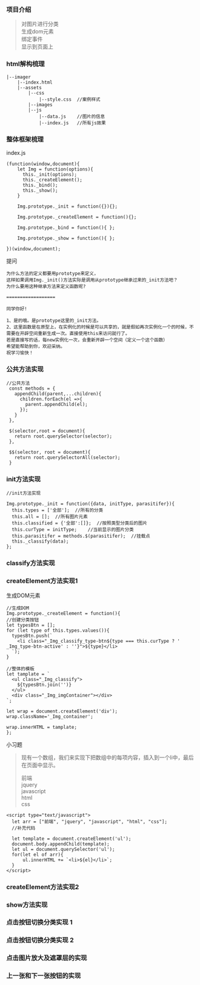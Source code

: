 ### 项目介绍

> 对图片进行分类   
> 生成dom元素   
> 绑定事件    
> 显示到页面上     


### html解构梳理
```
|--imager
    |--index.html
    |--assets
        |--css
            |--style.css  //案例样式
        |--images
        |--js
            |--data.js    //图片的信息
            |--index.js   //所有js效果

```
### 整体框架梳理

index.js
```
(function(window,document){
    let Img = function(options){
      this._init(options);
      this._createElement();
      this._bind();
      this._show();
    }

    Img.prototype._init = function({}){};

    Img.prototype._createElement = function(){};

    Img.prototype._bind = function(){ };

    Img.prototype._show = function(){ };

})(window,document);

```
提问
```
为什么方法的定义都要用prototype来定义，
这样如果调用Img._init()方法实际是调用从prototype继承过来的_init方法吧？
为什么要用这种继承方法来定义函数呢?

==================

同学你好!

1、是的哦。是prototype这里的_init方法。
2、这里函数是在原型上，在实例化的时候是可以共享的，就是假如再次实例化一个的时候，不需要在开辟空间重新生成一次。直接使用this来访问就行了。
若是直接写的话，每new实例化一次，会重新开辟一个空间（定义一个这个函数）
希望能帮助到你，欢迎采纳。
祝学习愉快！
```
### 公共方法实现

```
//公共方法
 const methods = {
   appendChild(parent,...children){
     children.forEach(el =>{
       parent.appendChild(el);
     });
   }
 },

 $(selector,root = document){
   return root.querySelector(selector);
 },

 $$(selector, root = document){
   return root.querySelectorAll(selector);
 }
```

### init方法实现

```
//init方法实现

Img.prototype._init = function({data, initType, parasitifer}){
  this.types = ['全部'];  //所有的分类
  this.all = [];  //所有图片元素
  this.classified = {'全部':[]};  //按照类型分类后的图片
  this.curType = initType;    //当前显示的图片分类
  this.parasitifer = methods.$(parasitifer);  //挂载点
  this._classify(data);
};
```

### classify方法实现

### createElement方法实现1

生成DOM元素
```
//生成DOM
Img.prototype._createElement = function(){
//创建分类按钮
let typesBtn = [];
for (let type of this.types.values()){
  typesBtn.push(`
    <li class="_Img_classify_type-btn${type === this.curType ? ' _Img_type-btn-active' : ''}">${type}</li>
  `);
}

//整体的模板
let tamplate = `
  <ul class="_Img_classify">
    ${typesBtn.join('')}
  </ul>
  <div class="_Img_imgContainer"></div>
`;

let wrap = document.createElement('div');
wrap.className='_Img_container';

wrap.innerHTML = tamplate;
};

```


小习题

> 现有一个数组，我们来实现下把数组中的每项内容，插入到一个li中，最后在页面中显示。
>
>前端   
>jquery   
>javascript   
>html   
>css  

```
<script type="text/javascript">
  let arr = ["前端", "jquery", "javascript", "html", "css"];
  //补充代码

  let template = document.createElement('ul');
  document.body.appendChild(template);
  let ul = document.querySelector('ul');
  for(let el of arr){
      ul.innerHTML += `<li>${el}</li>`;
  }
</script>
```

### createElement方法实现2

### show方法实现

### 点击按钮切换分类实现 1

### 点击按钮切换分类实现 2

### 点击图片放大及遮罩层的实现

### 上一张和下一张按钮的实现
